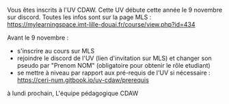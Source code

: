 

Vous êtes inscrits à l'UV CDAW. Cette UV débute cette année le 9 novembre sur discord.
Toutes les infos sont sur la page MLS : https://mylearningspace.imt-lille-douai.fr/course/view.php?id=434

Avant le 9 novembre :
- s'inscrire au cours sur MLS
- rejoindre le discord de l'UV (lien d'invitation sur MLS) et changer son pseudo par "Prenom NOM" (obligatoire pour obtenir le rôle etudiant)
- se mettre à niveau par rapport aux pré-requis de l'UV si nécessaire : https://ceri-num.gitbook.io/uv-cdaw/prerequis

à lundi prochain,
L'équipe pédagogique CDAW
